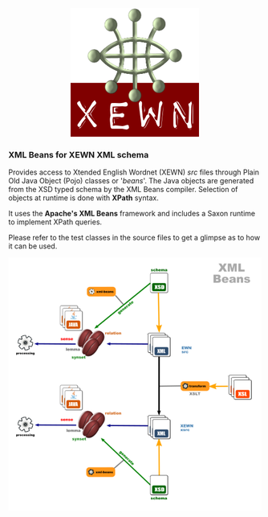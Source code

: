 <p align="center">
<img width="256" height="256" src="images/xewn2.png">
</p>

### XML Beans for XEWN XML schema


Provides access to Xtended English Wordnet (XEWN) *src* files through Plain Old Java Object (Pojo) classes or '*beans*'. The Java objects are generated from the XSD typed schema by the XML Beans compiler. Selection of objects at runtime is done with **XPath** syntax.

It uses the **Apache's XML Beans** framework and includes a Saxon runtime to implement XPath queries.

Please refer to the test classes in the source files to get a glimpse as to how it can be used.

![ ](images/dataflow3.png  "XML beans")